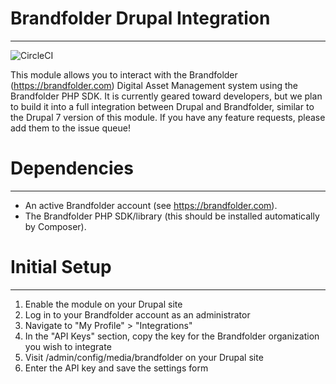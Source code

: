 # Brandfolder Drupal Integration 
-------------------------------------------------------------------------------
![CircleCI](https://img.shields.io/circleci/build/github/brandfolder/integration-drupal?token=94d3945b6680f1ca5e786886ac94757e49c5136b)

This module allows you to interact with the Brandfolder
(https://brandfolder.com) Digital Asset Management system using the
Brandfolder PHP SDK. It is currently geared toward developers, but we plan
to build it into a full integration between Drupal and Brandfolder, similar
to the Drupal 7 version of this module.
If you have any feature requests, please add them to the issue queue!


# Dependencies
-------------------------------------------------------------------------------
 - An active Brandfolder account (see https://brandfolder.com).
 - The Brandfolder PHP SDK/library (this should be installed automatically
   by Composer).

# Initial Setup
-------------------------------------------------------------------------------
1. Enable the module on your Drupal site
2. Log in to your Brandfolder account as an administrator
3. Navigate to "My Profile" > "Integrations"
4. In the "API Keys" section, copy the key for the Brandfolder organization you
wish to integrate
5. Visit /admin/config/media/brandfolder on your Drupal site
6. Enter the API key and save the settings form

